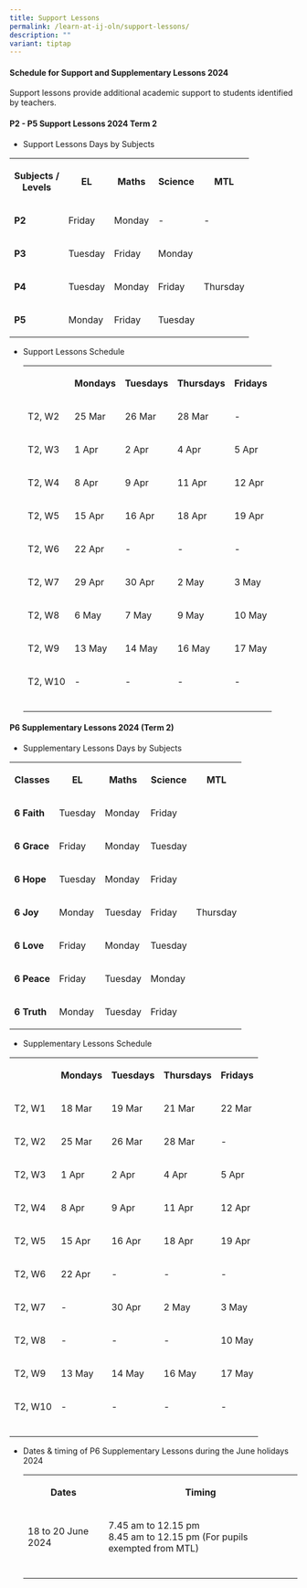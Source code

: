 ```yaml
---
title: Support Lessons
permalink: /learn-at-ij-oln/support-lessons/
description: ""
variant: tiptap
---
```

<h4><strong>Schedule for Support and Supplementary Lessons 2024</strong></h4>
<p>Support lessons provide additional academic support to students identified
by teachers.</p>
<h4><strong>P2 - P5 Support Lessons 2024 Term 2</strong></h4>
<ul data-tight="true" class="tight">
<li>
<p>Support Lessons Days by Subjects</p>
</li>
</ul>
<table>
<tbody>
<tr>
<th rowspan="1" colspan="1">
<p>Subjects /
<br>Levels</p>
</th>
<th rowspan="1" colspan="1">
<p>EL</p>
</th>
<th rowspan="1" colspan="1">
<p>Maths</p>
</th>
<th rowspan="1" colspan="1">
<p>Science</p>
</th>
<th rowspan="1" colspan="1">
<p>MTL</p>
</th>
</tr>
<tr>
<td rowspan="1" colspan="1">
<p><strong>P2</strong>
</p>
</td>
<td rowspan="1" colspan="1">
<p>Friday</p>
</td>
<td rowspan="1" colspan="1">
<p>Monday</p>
</td>
<td rowspan="1" colspan="1">
<p>-</p>
</td>
<td rowspan="1" colspan="1">
<p>-</p>
</td>
</tr>
<tr>
<td rowspan="1" colspan="1">
<p><strong>P3</strong>
</p>
</td>
<td rowspan="1" colspan="1">
<p>Tuesday</p>
</td>
<td rowspan="1" colspan="1">
<p>Friday</p>
</td>
<td rowspan="1" colspan="1">
<p>Monday</p>
</td>
<td rowspan="3" colspan="1">
<p>Thursday</p>
</td>
</tr>
<tr>
<td rowspan="1" colspan="1">
<p><strong>P4</strong>
</p>
</td>
<td rowspan="1" colspan="1">
<p>Tuesday</p>
</td>
<td rowspan="1" colspan="1">
<p>Monday</p>
</td>
<td rowspan="1" colspan="1">
<p>Friday</p>
</td>
</tr>
<tr>
<td rowspan="1" colspan="1">
<p><strong>P5</strong>
</p>
</td>
<td rowspan="1" colspan="1">
<p>Monday</p>
</td>
<td rowspan="1" colspan="1">
<p>Friday</p>
</td>
<td rowspan="1" colspan="1">
<p>Tuesday</p>
</td>
</tr>
</tbody>
</table>
<p></p>
<ul data-tight="true" class="tight">
<li>
<p>Support Lessons Schedule</p>
<p></p>
<table>
<tbody>
<tr>
<th rowspan="1" colspan="1">
<p></p>
</th>
<th rowspan="1" colspan="1">
<p>Mondays</p>
</th>
<th rowspan="1" colspan="1">
<p>Tuesdays</p>
</th>
<th rowspan="1" colspan="1">
<p>Thursdays</p>
</th>
<th rowspan="1" colspan="1">
<p>Fridays</p>
</th>
</tr>
<tr>
<td rowspan="1" colspan="1">
<p>T2, W2</p>
</td>
<td rowspan="1" colspan="1">
<p>25 Mar</p>
</td>
<td rowspan="1" colspan="1">
<p>26 Mar</p>
</td>
<td rowspan="1" colspan="1">
<p>28 Mar</p>
</td>
<td rowspan="1" colspan="1">
<p>-</p>
</td>
</tr>
<tr>
<td rowspan="1" colspan="1">
<p>T2, W3</p>
</td>
<td rowspan="1" colspan="1">
<p>1 Apr</p>
</td>
<td rowspan="1" colspan="1">
<p>2 Apr</p>
</td>
<td rowspan="1" colspan="1">
<p>4 Apr</p>
</td>
<td rowspan="1" colspan="1">
<p>5 Apr</p>
</td>
</tr>
<tr>
<td rowspan="1" colspan="1">
<p>T2, W4</p>
</td>
<td rowspan="1" colspan="1">
<p>8 Apr</p>
</td>
<td rowspan="1" colspan="1">
<p>9 Apr</p>
</td>
<td rowspan="1" colspan="1">
<p>11 Apr</p>
</td>
<td rowspan="1" colspan="1">
<p>12 Apr</p>
</td>
</tr>
<tr>
<td rowspan="1" colspan="1">
<p>T2, W5</p>
</td>
<td rowspan="1" colspan="1">
<p>15 Apr</p>
</td>
<td rowspan="1" colspan="1">
<p>16 Apr</p>
</td>
<td rowspan="1" colspan="1">
<p>18 Apr</p>
</td>
<td rowspan="1" colspan="1">
<p>19 Apr</p>
</td>
</tr>
<tr>
<td rowspan="1" colspan="1">
<p>T2, W6</p>
</td>
<td rowspan="1" colspan="1">
<p>22 Apr</p>
</td>
<td rowspan="1" colspan="1">
<p>-</p>
</td>
<td rowspan="1" colspan="1">
<p>-</p>
</td>
<td rowspan="1" colspan="1">
<p>-</p>
</td>
</tr>
<tr>
<td rowspan="1" colspan="1">
<p>T2, W7</p>
</td>
<td rowspan="1" colspan="1">
<p>29 Apr</p>
</td>
<td rowspan="1" colspan="1">
<p>30 Apr</p>
</td>
<td rowspan="1" colspan="1">
<p>2 May</p>
</td>
<td rowspan="1" colspan="1">
<p>3 May</p>
</td>
</tr>
<tr>
<td rowspan="1" colspan="1">
<p>T2, W8</p>
</td>
<td rowspan="1" colspan="1">
<p>6 May</p>
</td>
<td rowspan="1" colspan="1">
<p>7 May</p>
</td>
<td rowspan="1" colspan="1">
<p>9 May</p>
</td>
<td rowspan="1" colspan="1">
<p>10 May</p>
</td>
</tr>
<tr>
<td rowspan="1" colspan="1">
<p>T2, W9</p>
</td>
<td rowspan="1" colspan="1">
<p>13 May</p>
</td>
<td rowspan="1" colspan="1">
<p>14 May</p>
</td>
<td rowspan="1" colspan="1">
<p>16 May</p>
</td>
<td rowspan="1" colspan="1">
<p>17 May</p>
</td>
</tr>
<tr>
<td rowspan="1" colspan="1">
<p>T2, W10</p>
</td>
<td rowspan="1" colspan="1">
<p>-</p>
</td>
<td rowspan="1" colspan="1">
<p>-</p>
</td>
<td rowspan="1" colspan="1">
<p>-</p>
</td>
<td rowspan="1" colspan="1">
<p>-</p>
</td>
</tr>
<tr>
<td rowspan="1" colspan="1">
<p></p>
</td>
<td rowspan="1" colspan="1">
<p></p>
</td>
<td rowspan="1" colspan="1">
<p></p>
</td>
<td rowspan="1" colspan="1">
<p></p>
</td>
<td rowspan="1" colspan="1">
<p></p>
</td>
</tr>
</tbody>
</table>
</li>
</ul>
<h4><strong>P6 Supplementary Lessons 2024 (Term 2)</strong></h4>
<ul data-tight="true" class="tight">
<li>
<p>Supplementary Lessons Days by Subjects</p>
</li>
</ul>
<table>
<tbody>
<tr>
<th rowspan="1" colspan="1">
<p>Classes</p>
</th>
<th rowspan="1" colspan="1">
<p>EL</p>
</th>
<th rowspan="1" colspan="1">
<p>Maths</p>
</th>
<th rowspan="1" colspan="1">
<p>Science</p>
</th>
<th rowspan="1" colspan="1">
<p>MTL</p>
</th>
</tr>
<tr>
<td rowspan="1" colspan="1">
<p><strong>6 Faith</strong>
</p>
</td>
<td rowspan="1" colspan="1">
<p>Tuesday</p>
</td>
<td rowspan="1" colspan="1">
<p>Monday</p>
</td>
<td rowspan="1" colspan="1">
<p>Friday</p>
</td>
<td rowspan="7" colspan="1">
<p>Thursday</p>
</td>
</tr>
<tr>
<td rowspan="1" colspan="1">
<p><strong>6 Grace</strong>
</p>
</td>
<td rowspan="1" colspan="1">
<p>Friday</p>
</td>
<td rowspan="1" colspan="1">
<p>Monday</p>
</td>
<td rowspan="1" colspan="1">
<p>Tuesday</p>
</td>
</tr>
<tr>
<td rowspan="1" colspan="1">
<p><strong>6 Hope</strong>
</p>
</td>
<td rowspan="1" colspan="1">
<p>Tuesday</p>
</td>
<td rowspan="1" colspan="1">
<p>Monday</p>
</td>
<td rowspan="1" colspan="1">
<p>Friday</p>
</td>
</tr>
<tr>
<td rowspan="1" colspan="1">
<p><strong>6 Joy</strong>
</p>
</td>
<td rowspan="1" colspan="1">
<p>Monday</p>
</td>
<td rowspan="1" colspan="1">
<p>Tuesday</p>
</td>
<td rowspan="1" colspan="1">
<p>Friday</p>
</td>
</tr>
<tr>
<td rowspan="1" colspan="1">
<p><strong>6 Love</strong>
</p>
</td>
<td rowspan="1" colspan="1">
<p>Friday</p>
</td>
<td rowspan="1" colspan="1">
<p>Monday</p>
</td>
<td rowspan="1" colspan="1">
<p>Tuesday</p>
</td>
</tr>
<tr>
<td rowspan="1" colspan="1">
<p><strong>6 Peace</strong>
</p>
</td>
<td rowspan="1" colspan="1">
<p>Friday</p>
</td>
<td rowspan="1" colspan="1">
<p>Tuesday</p>
</td>
<td rowspan="1" colspan="1">
<p>Monday</p>
</td>
</tr>
<tr>
<td rowspan="1" colspan="1">
<p><strong>6 Truth</strong>
</p>
</td>
<td rowspan="1" colspan="1">
<p>Monday</p>
</td>
<td rowspan="1" colspan="1">
<p>Tuesday</p>
</td>
<td rowspan="1" colspan="1">
<p>Friday</p>
</td>
</tr>
</tbody>
</table>
<p></p>
<ul data-tight="true" class="tight">
<li>
<p>Supplementary Lessons Schedule</p>
</li>
</ul>
<table>
<tbody>
<tr>
<th rowspan="1" colspan="1">
<p></p>
</th>
<th rowspan="1" colspan="1">
<p>Mondays</p>
</th>
<th rowspan="1" colspan="1">
<p>Tuesdays</p>
</th>
<th rowspan="1" colspan="1">
<p>Thursdays</p>
</th>
<th rowspan="1" colspan="1">
<p>Fridays</p>
</th>
</tr>
<tr>
<td rowspan="1" colspan="1">
<p>T2, W1</p>
</td>
<td rowspan="1" colspan="1">
<p>18 Mar</p>
</td>
<td rowspan="1" colspan="1">
<p>19 Mar</p>
</td>
<td rowspan="1" colspan="1">
<p>21 Mar</p>
</td>
<td rowspan="1" colspan="1">
<p>22 Mar</p>
</td>
</tr>
<tr>
<td rowspan="1" colspan="1">
<p>T2, W2</p>
</td>
<td rowspan="1" colspan="1">
<p>25 Mar</p>
</td>
<td rowspan="1" colspan="1">
<p>26 Mar</p>
</td>
<td rowspan="1" colspan="1">
<p>28 Mar</p>
</td>
<td rowspan="1" colspan="1">
<p>-</p>
</td>
</tr>
<tr>
<td rowspan="1" colspan="1">
<p>T2, W3</p>
</td>
<td rowspan="1" colspan="1">
<p>1 Apr</p>
</td>
<td rowspan="1" colspan="1">
<p>2 Apr</p>
</td>
<td rowspan="1" colspan="1">
<p>4 Apr</p>
</td>
<td rowspan="1" colspan="1">
<p>5 Apr</p>
</td>
</tr>
<tr>
<td rowspan="1" colspan="1">
<p>T2, W4</p>
</td>
<td rowspan="1" colspan="1">
<p>8 Apr</p>
</td>
<td rowspan="1" colspan="1">
<p>9 Apr</p>
</td>
<td rowspan="1" colspan="1">
<p>11 Apr</p>
</td>
<td rowspan="1" colspan="1">
<p>12 Apr</p>
</td>
</tr>
<tr>
<td rowspan="1" colspan="1">
<p>T2, W5</p>
</td>
<td rowspan="1" colspan="1">
<p>15 Apr</p>
</td>
<td rowspan="1" colspan="1">
<p>16 Apr</p>
</td>
<td rowspan="1" colspan="1">
<p>18 Apr</p>
</td>
<td rowspan="1" colspan="1">
<p>19 Apr</p>
</td>
</tr>
<tr>
<td rowspan="1" colspan="1">
<p>T2, W6</p>
</td>
<td rowspan="1" colspan="1">
<p>22 Apr</p>
</td>
<td rowspan="1" colspan="1">
<p>-</p>
</td>
<td rowspan="1" colspan="1">
<p>-</p>
</td>
<td rowspan="1" colspan="1">
<p>-</p>
</td>
</tr>
<tr>
<td rowspan="1" colspan="1">
<p>T2, W7</p>
</td>
<td rowspan="1" colspan="1">
<p>-</p>
</td>
<td rowspan="1" colspan="1">
<p>30 Apr</p>
</td>
<td rowspan="1" colspan="1">
<p>2 May</p>
</td>
<td rowspan="1" colspan="1">
<p>3 May</p>
</td>
</tr>
<tr>
<td rowspan="1" colspan="1">
<p>T2, W8</p>
</td>
<td rowspan="1" colspan="1">
<p>-</p>
</td>
<td rowspan="1" colspan="1">
<p>-</p>
</td>
<td rowspan="1" colspan="1">
<p>-</p>
</td>
<td rowspan="1" colspan="1">
<p>10 May</p>
</td>
</tr>
<tr>
<td rowspan="1" colspan="1">
<p>T2, W9</p>
</td>
<td rowspan="1" colspan="1">
<p>13 May</p>
</td>
<td rowspan="1" colspan="1">
<p>14 May</p>
</td>
<td rowspan="1" colspan="1">
<p>16 May</p>
</td>
<td rowspan="1" colspan="1">
<p>17 May</p>
</td>
</tr>
<tr>
<td rowspan="1" colspan="1">
<p>T2, W10</p>
</td>
<td rowspan="1" colspan="1">
<p>-</p>
</td>
<td rowspan="1" colspan="1">
<p>-</p>
</td>
<td rowspan="1" colspan="1">
<p>-</p>
</td>
<td rowspan="1" colspan="1">
<p>-</p>
</td>
</tr>
<tr>
<td rowspan="1" colspan="1">
<p></p>
</td>
<td rowspan="1" colspan="1">
<p></p>
</td>
<td rowspan="1" colspan="1">
<p></p>
</td>
<td rowspan="1" colspan="1">
<p></p>
</td>
<td rowspan="1" colspan="1">
<p></p>
</td>
</tr>
</tbody>
</table>
<ul data-tight="true" class="tight">
<li>
<p>Dates &amp; timing of P6 Supplementary Lessons during the June holidays
2024</p>
<table>
<tbody>
<tr>
<th rowspan="1" colspan="1">
<p>Dates</p>
</th>
<th rowspan="1" colspan="2">
<p>Timing</p>
</th>
</tr>
<tr>
<td rowspan="1" colspan="1">
<p>18 to 20 June 2024</p>
</td>
<td rowspan="1" colspan="2">
<p>7.45 am to 12.15 pm
<br>8.45 am to 12.15 pm (For pupils exempted from MTL)</p>
</td>
</tr>
<tr>
<td rowspan="1" colspan="1">
<p></p>
</td>
<td rowspan="1" colspan="1">
<p></p>
</td>
<td rowspan="1" colspan="1">
<p></p>
</td>
</tr>
</tbody>
</table>
</li>
</ul>
<p></p>